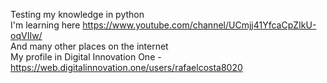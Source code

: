 Testing my knowledge in python<br>
I'm learning here https://www.youtube.com/channel/UCmjj41YfcaCpZIkU-oqVIIw/<br>
And many other places on the internet<br>
My profile in Digital Innovation One - https://web.digitalinnovation.one/users/rafaelcosta8020
